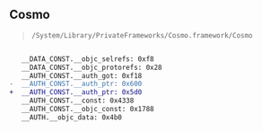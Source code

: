 ## Cosmo

> `/System/Library/PrivateFrameworks/Cosmo.framework/Cosmo`

```diff

   __DATA_CONST.__objc_selrefs: 0xf8
   __DATA_CONST.__objc_protorefs: 0x28
   __AUTH_CONST.__auth_got: 0xf18
-  __AUTH_CONST.__auth_ptr: 0x600
+  __AUTH_CONST.__auth_ptr: 0x5d0
   __AUTH_CONST.__const: 0x4338
   __AUTH_CONST.__objc_const: 0x1788
   __AUTH.__objc_data: 0x4b0

```
